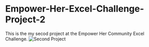 # Empower-Her-Excel-Challenge-Project-2
This is the my secod project at the Empower Her Community Excel Challenge.
![Second Project](https://user-images.githubusercontent.com/65767127/196643660-ed7437a8-c736-4dff-9eee-3dacc6c7e210.JPG)

